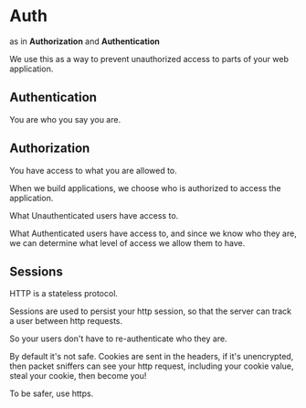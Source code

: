 # Auth

as in **Authorization** and **Authentication**

We use this as a way to prevent unauthorized access to parts of your web application.

## Authentication

You are who you say you are.

## Authorization

You have access to what you are allowed to.

When we build applications, we choose who is authorized to access the application.

What Unauthenticated users have access to.

What Authenticated users have access to, and since we know who they are, we can determine what level of access we allow them to have.


## Sessions

HTTP is a stateless protocol.

Sessions are used to persist your http session, so that the server can track a user between http requests.

So your users don't have to re-authenticate who they are.

By default it's not safe. Cookies are sent in the headers, if it's unencrypted, then packet sniffers can see your http request, including your cookie value, steal your cookie, then become you!

To be safer, use https.
